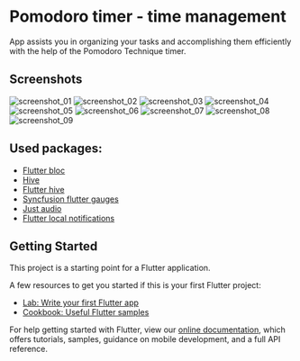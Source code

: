 # Pomodoro timer - time management

App assists you in organizing your tasks and accomplishing them efficiently with the help of the Pomodoro Technique timer.

## Screenshots
![screenshot_01](https://github.com/Un1T3G/PomodoroTimer/blob/main/screenshots/Screenshot_1.png?raw=true)
![screenshot_02](https://github.com/Un1T3G/PomodoroTimer/blob/main/screenshots/Screenshot_2.png?raw=true)
![screenshot_03](https://github.com/Un1T3G/PomodoroTimer/blob/main/screenshots/Screenshot_3.png?raw=true)
![screenshot_04](https://github.com/Un1T3G/PomodoroTimer/blob/main/screenshots/Screenshot_4.png?raw=true)
![screenshot_05](https://github.com/Un1T3G/PomodoroTimer/blob/main/screenshots/Screenshot_5.png?raw=true)
![screenshot_06](https://github.com/Un1T3G/PomodoroTimer/blob/main/screenshots/Screenshot_6.png?raw=true)
![screenshot_07](https://github.com/Un1T3G/PomodoroTimer/blob/main/screenshots/Screenshot_7.png?raw=true)
![screenshot_08](https://github.com/Un1T3G/PomodoroTimer/blob/main/screenshots/Screenshot_8.png?raw=true)
![screenshot_09](https://github.com/Un1T3G/PomodoroTimer/blob/main/screenshots/Screenshot_9.png?raw=true)

## Used packages:
- [Flutter bloc](https://pub.dev/packages/flutter_bloc)
- [Hive](https://pub.dev/packages/hive)
- [Flutter hive](https://pub.dev/packages/hive_flutter)
- [Syncfusion flutter gauges](https://pub.dev/packages/syncfusion_flutter_gauges)
- [Just audio](https://pub.dev/packages/just_audio)
- [Flutter local notifications](https://pub.dev/packages/flutter_local_notifications)

## Getting Started

This project is a starting point for a Flutter application.

A few resources to get you started if this is your first Flutter project:

- [Lab: Write your first Flutter app](https://flutter.dev/docs/get-started/codelab)
- [Cookbook: Useful Flutter samples](https://flutter.dev/docs/cookbook)

For help getting started with Flutter, view our
[online documentation](https://flutter.dev/docs), which offers tutorials,
samples, guidance on mobile development, and a full API reference.
